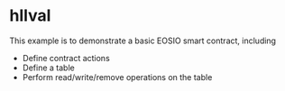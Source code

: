 # hllval

This example is to demonstrate a basic EOSIO smart contract, including

- Define contract actions
- Define a table
- Perform read/write/remove operations on the table
